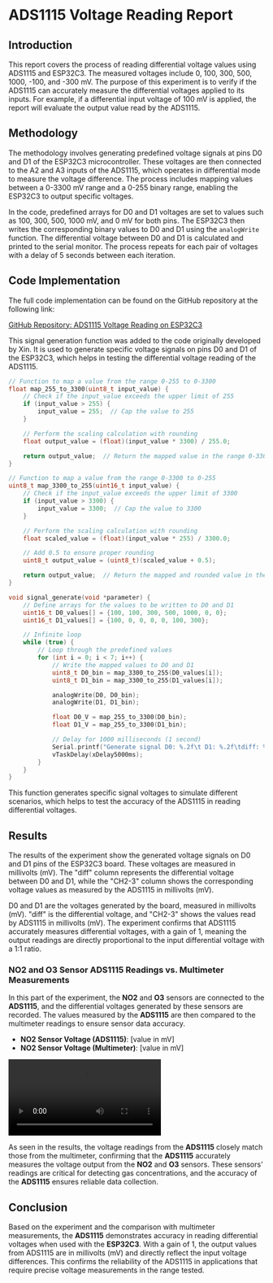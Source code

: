 # ADS1115 Voltage Reading Report

## Introduction

This report covers the process of reading differential voltage values using ADS1115 and ESP32C3. The measured voltages include 0, 100, 300, 500, 1000, -100, and -300 mV. The purpose of this experiment is to verify if the ADS1115 can accurately measure the differential voltages applied to its inputs. For example, if a differential input voltage of 100 mV is applied, the report will evaluate the output value read by the ADS1115.

## Methodology

The methodology involves generating predefined voltage signals at pins D0 and D1 of the ESP32C3 microcontroller. These voltages are then connected to the A2 and A3 inputs of the ADS1115, which operates in differential mode to measure the voltage difference. The process includes mapping values between a 0-3300 mV range and a 0-255 binary range, enabling the ESP32C3 to output specific voltages.

In the code, predefined arrays for D0 and D1 voltages are set to values such as 100, 300, 500, 1000 mV, and 0 mV for both pins. The ESP32C3 then writes the corresponding binary values to D0 and D1 using the `analogWrite` function. The differential voltage between D0 and D1 is calculated and printed to the serial monitor. The process repeats for each pair of voltages with a delay of 5 seconds between each iteration.

## Code Implementation

The full code implementation can be found on the GitHub repository at the following link:

[GitHub Repository: ADS1115 Voltage Reading on ESP32C3](https://github.com/Gingerman1996/ADS1115_PT1000.git)

This signal generation function was added to the code originally developed by Xin. It is used to generate specific voltage signals on pins D0 and D1 of the ESP32C3, which helps in testing the differential voltage reading of the ADS1115.

```C++
// Function to map a value from the range 0-255 to 0-3300
float map_255_to_3300(uint8_t input_value) {
    // Check if the input_value exceeds the upper limit of 255
    if (input_value > 255) {
        input_value = 255;  // Cap the value to 255
    }

    // Perform the scaling calculation with rounding
    float output_value = (float)(input_value * 3300) / 255.0;

    return output_value;  // Return the mapped value in the range 0-3300
}

// Function to map a value from the range 0-3300 to 0-255
uint8_t map_3300_to_255(uint16_t input_value) {
    // Check if the input_value exceeds the upper limit of 3300
    if (input_value > 3300) {
        input_value = 3300;  // Cap the value to 3300
    }

    // Perform the scaling calculation with rounding
    float scaled_value = (float)(input_value * 255) / 3300.0;

    // Add 0.5 to ensure proper rounding
    uint8_t output_value = (uint8_t)(scaled_value + 0.5);

    return output_value;  // Return the mapped and rounded value in the range 0-255
}

void signal_generate(void *parameter) {
    // Define arrays for the values to be written to D0 and D1
    uint16_t D0_values[] = {100, 100, 300, 500, 1000, 0, 0};
    uint16_t D1_values[] = {100, 0, 0, 0, 0, 100, 300};

    // Infinite loop
    while (true) {
        // Loop through the predefined values
        for (int i = 0; i < 7; i++) {
            // Write the mapped values to D0 and D1
            uint8_t D0_bin = map_3300_to_255(D0_values[i]);
            uint8_t D1_bin = map_3300_to_255(D1_values[i]);

            analogWrite(D0, D0_bin);
            analogWrite(D1, D1_bin);

            float D0_V = map_255_to_3300(D0_bin);
            float D1_V = map_255_to_3300(D1_bin);

            // Delay for 1000 milliseconds (1 second)
            Serial.printf("Generate signal D0: %.2f\t D1: %.2f\tdiff: %.2f\n", D0_V, D1_V, D0_V - D1_V);
            vTaskDelay(xDelay5000ms);
        }
    }
}
```

This function generates specific signal voltages to simulate different scenarios, which helps to test the accuracy of the ADS1115 in reading differential voltages.

## Results

The results of the experiment show the generated voltage signals on D0 and D1 pins of the ESP32C3 board. These voltages are measured in millivolts (mV). The "diff" column represents the differential voltage between D0 and D1, while the "CH2-3" column shows the corresponding voltage values as measured by the ADS1115 in millivolts (mV).

D0 and D1 are the voltages generated by the board, measured in millivolts (mV). "diff" is the differential voltage, and "CH2-3" shows the values read by ADS1115 in millivolts (mV). The experiment confirms that ADS1115 accurately measures differential voltages, with a gain of 1, meaning the output readings are directly proportional to the input differential voltage with a 1:1 ratio.

### NO2 and O3 Sensor ADS1115 Readings vs. Multimeter Measurements

In this part of the experiment, the **NO2** and **O3** sensors are connected to the **ADS1115**, and the differential voltages generated by these sensors are recorded. The values measured by the **ADS1115** are then compared to the multimeter readings to ensure sensor data accuracy.

- **NO2 Sensor Voltage (ADS1115)**: [value in mV]
- **NO2 Sensor Voltage (Multimeter)**: [value in mV]

![Video](Videos/IMG_6132.mp4)

As seen in the results, the voltage readings from the **ADS1115** closely match those from the multimeter, confirming that the **ADS1115** accurately measures the voltage output from the **NO2** and **O3** sensors. These sensors' readings are critical for detecting gas concentrations, and the accuracy of the **ADS1115** ensures reliable data collection.

## Conclusion

Based on the experiment and the comparison with multimeter measurements, the **ADS1115** demonstrates accuracy in reading differential voltages when used with the **ESP32C3**. With a gain of 1, the output values from ADS1115 are in millivolts (mV) and directly reflect the input voltage differences. This confirms the reliability of the ADS1115 in applications that require precise voltage measurements in the range tested.
